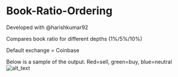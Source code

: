 # Book-Ratio-Ordering

Developed with @harishkumar92

Compares book ratio for different depths (1%/5%/10%)

Default exchange = Coinbase

Below is a sample of the output. Red=sell, green=buy, blue=neutral
![alt_text](https://github.com/harishkumar92/Book-Ratio-Ordering/blob/master/sample.png?raw=true)
